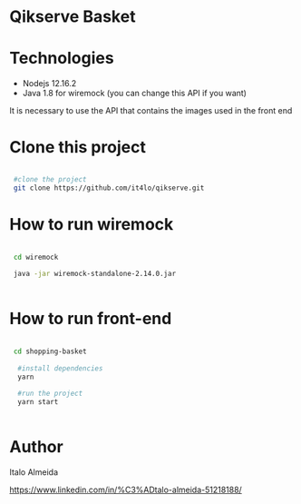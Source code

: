 # Qikserve Basket

# Technologies
      
  - Nodejs 12.16.2
  - Java 1.8 for wiremock (you can change this API if you want)

It is necessary to use the API that contains the images used in the front end

# Clone this project
```bash 

 #clone the project 
 git clone https://github.com/it4lo/qikserve.git

 ```    

# How to run wiremock

```bash 
 
 cd wiremock
 
 java -jar wiremock-standalone-2.14.0.jar
 
 ```
 
# How to run front-end

```bash 
 
 cd shopping-basket
  
  #install dependencies
  yarn
  
  #run the project
  yarn start
 
 ``` 

# Author

Italo Almeida

https://www.linkedin.com/in/%C3%ADtalo-almeida-51218188/

